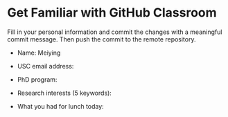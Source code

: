# Get Familiar with GitHub Classroom

Fill in your personal information and commit the changes with a meaningful commit message.  Then push the commit to the remote repository.

* Name: Meiying

* USC email address:

* PhD program:

* Research interests (5 keywords):

* What you had for lunch today:

